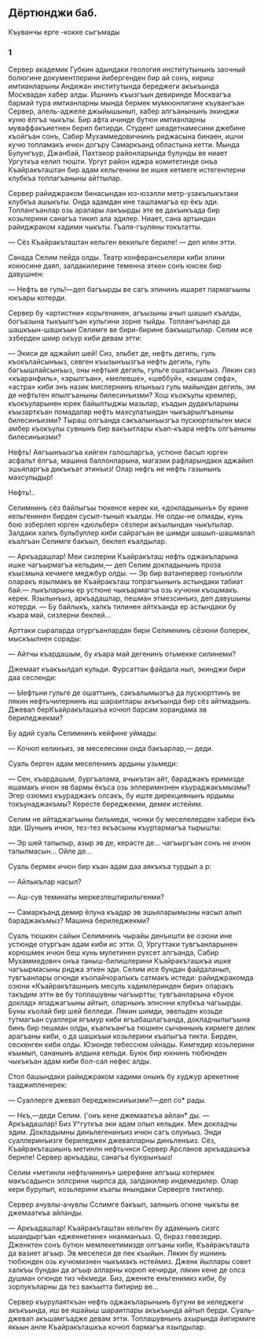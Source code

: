 ## Дёртюнджи баб.
Къуванчы ерге -кокке сыгъмады

### 1

Сервер академик Губкин адындаки геология институтынынъ заочный болюгине документлерини йибергенден бир ай сонъ, кириш имтианларыны Андижан институтында береджеги акъкъында Москвадан хабер алды.
Ишнинъ къызгъын девиринде Москвагъа бармай тура имтианларны мында бермек мумкюнлигине къувангъан Сервер, алель-аджеле джыйышынып, хабер алгъанынынъ экинджи куню ёлгъа чыкъты.
Бир афта ичинде бутюн имтианларны муваффакъиетнен берип битирди.
Студент шеадетнамесини джебине къойгъан сонъ, Сабир Мухаммедовичнинъ риджасына бинаен, ишчи кучю топламакъ ичюн догъру Самаркъанд областына кетти.
Мында Булунгъур, Джанбай, Пахтакор районларында булунды ве ниает Ургуткъа келип тюшти.
Ургут район иджра комитетинде онъа Къайракъташтан бир адам кельгенини ве ишке кетмеге истегенлерни клубкъа топлагъаныны айттылар.

Сервер райиджраком бинасындан юз-юзэлли метр-узакълыкътаки клубкъа ашыкъты.
Онда адамдан ине ташламагъа ер ёкъ эди.
Топлангъанлар озь аралары лакъырды эте ве дакъикъада бир козьлерини санагъа тикип ала эдилер.
Ниает, сана артындан райиджраком хадими чыкъты.
Гъаля-гъуляны токътатты.

— Сёз Къайракъташтан кельген векильге бериле!
— деп илян этти.

Санада Селим пейда олды.
Театр конферансьелери киби элини кокюсине даяп, залдакилерине теменна эткен сонъ юксек бир давушнен:

— Нефть ве гуль!—деп багъырды ве сагъ элининъ ишарет пармагьыны юкъары котерди.

Сервер бу «артистни» корьгенинен, агъызыны ачып шашып къалды, богъазына тыкъылгъан кульгини зорне тыйды.
Топлангъанлар да шашкъын-шашкъын Селимге ве бири-бирине бакъыштылар.
Селим исе эзберден шиир окъур киби девам этти:

— Экиси де аджайип шей!
Сиз, эльбет де, нефть дегиль, гуль къокълайсынъыз, севген къызынъызгъа нефть дегиль, гуль багъышлайсынъыз, оны нефтьке дегиль, гульге ошатасынъыз.
Лякин сиз «къаранфиль», «эрылгъан», «мелевше», «шеббуй», «акшам сефа», «астра» киби энъ назик мислернинъ ялынъыз гуль майындан дегиль, эм де нефтьтен япылгъаныны билесинъизми?
Хош къокъулы кремлер, къокъуларынен юрек байылтыджы мазьлар, къадын дудакъларыны къызарткъан помадалар нефть махсулатындан чыкъарылгъаныны билесинъизми?
Тыраш олгъанда сакъалынъызгъа пускюртильген миск амбер къокъулы сувнынъ бир вакъытлары къап-къара нефть олгъаныны билесинъизми?

Нефть!
Аягъынъызгъа кийген галошларгъа, устюне басып юрген асфальт ёлгъа, машина баллонларына, магазии рафларындаки аджайип эшьяларгъа дикъкъат этинъиз!
Олар нефгь не нефть газынынъ махсулыдыр!

Нефть!..

Селимнинъ сёз байлыгъы тюкенсе керек ки, «докладынынъ» бу ерине кельгенинен бирден сусып-тынып къалды.
Не олды-не олмады, кунь бою эзберлеп юрген «дюльбер» сёзлери акъылындан чыкътылар.
Залдаки халкъ бульбуллер киби сайрагъан ве шимди шашып-шашмалап къалгъан Селимге бакъып, беклеп къалдылар.

— Аркъадашлар!
Меи сизлерни Къайракъташ нефть оджакъларына ишке чагъырмагъа кельдим,— деп Селим докладынынъ проза къысмына кечмеге меджбур олды.
— Эр бир ватанпервер гонъюлли оларакъ язылмакъ ве Къайракъташ топрагъынынъ астындаки табиат бай.— лыкъларыны ер устюне чыкъармагъа озь кучюни къошмакъ.
керек.
Язылынъыз, аркъадашлар, пешман этмезсинъиз, деп давушыны котерди.
— Бу байлыкъ, халкъ тилинен айткъанда ер астындаки бу къара май, сизлерни беклей...

Арттаки сыраларда отургъанлардан бири Селимнинъ сёзюни болерек, мыскъылнен сорады:

— Айтчы къардашым, бу къара май дегенинъ отьмекке силинеми?

Джемаат къакъылдап кульди.
Фурсаттан файдала нып, экинджи бири даа сесленди:

— Ыефтьни гульге де ошаттынъ, сакъалымызгъа да пускюрттинъ ве лякин нефтьчилернинъ иш шараитлары акъкъында бир сёз айтмадынъ.
Джевап берКъайракъташкъа кочюп барсам хорандама эв бериледжекми?

Бу адий суаль Селимнинъ кейфине уймады:

— Кочюп келинъиз, эв меселесини онда бакъарлар,— деди.

Суаль берген адам меселенинъ ардыны узьмеди:

— Сен, къардашым, бургъалама, ачыкътан айт, бараджакъ еримизде яшамакъ ичюн эв бармы ёкъса озь эллеримнзнен къураджакъмызмы?
Эгер озюмиз къураджакъ олсакъ, бу иште дирекциянынъ ярдымы токъунаджакъмы?
Кересте береджекми, демек истейим.

Селим не айтаджагъыны бильмеди, чюнки бу меселелерден хабери ёкъ эди.
Шунынъ ичюн, тез-тез якъасыны къуртармагъа тырышты:

— Эр шей тапылыр, азыр эв де, керасте де...
чагъыргъан сонъ не ичюн тапылмасын...
Ойле де...

Суаль бермек ичюн бир къан адам даа аякъкъа турдыл а р:

— Айлыкълар насыл?

— Аш-сув теминаты меркезлештирильгенми?

— Самаркъанд демир ёлуна къадар эв эшьяларымызны насыл алып бараджакъмыз?
Машина бериледжекми?

Суаль тюшкен сайын Селимнинъ чырайы денъишти ве озюни ине устюнде отургъан адам киби ис этти.
О, Ургуттаки тувгъанларынен корюшмек ичюн беш кунь мулетинен рухсет алгъанда, Сабир Мухаммедовнч онъа таныш-билишлерини Къайракъташкъа ишке чагъырмасыны риджа эткен эди.
Селим исе бундан файдаланып, тувгъанлары огюнде къопайчоралыкъ сатмакъ истеди: райиджракомда озюни «Къайракъташнынъ месуль хадимлеринден бири» оларакъ такъдим эттн ве бу топлашувны чагъыртты; тувгъанларына «буюк доклад» япаджагъыны айтып, оларнынъ эпнснни клубкъа чагъырды.
Буны къолай бир шей белледи.
Лякин шимди, эвельден козьде тутмагъан суаллери ягъмур киби ягъабашлагъанда, докладчылыгъына бинъ бир пешман олды, къапкъангъа тюшкен сычаннынъ кирмеге делик арагъаны киби, о да шашкъыи козьлерини къапыгъа тикти.
Бирден, сескенген киби олды.
Юзюнде тебессюм ойнады.
Кимгедир козьлерини къымып, сананынъ алдына кельди.
Буюк бир юкнинъ тюбюнден чыкъкъан адам киби бол-сал нефес алды.

Стол башындаки райиджраком хадими онынъ бу худжур арекетнне тааджипленерек:

— Суаллерге джевап береджексииъизми?—деп со* рады.

— Нкъ,—деди Селим.
('оиъ кене джемааткъа айлан* ды.
— Аркъадашлар!
Биз У^гуткъа эки адам олып кельдик.
Мен докладчы эдим.
Докладымны динълегенинъиз ичюн сагъ олунъыз.
Энди суаллеринъизге бериледжек джевапларны динъленъиз.
Сёз, Къайракъташиынъ метинлн нефтьчнси Сервер Арсланов аркъадашкъа бернле!
Сервер аркъадаш, санагъа буюрынъыз!

Селим «метинли нефтьчининъ» шерефине алгъыш котермек макъсадынсн эллсрини чырпса да, залдакилер индемедилер.
Олар кери бурулып, козьлерини къапы янындаки Серверге тиктилер.

Сервер ачувлы-ачувлы Сслимге бакъып, залнынъ огюне чыкъты ве джемааткъа айланды.

— Аркъадашлар!
Къайракъташтан кельген бу адамнынъ сизгс ышандыргъан «дженнетине» ннанманъыз.
О, бнраз гевезедир.
Дженктен сонъ бутюн мемлекетимизде олгъаны киби, Къайракъташта да вазиет агъыр.
Эв меселеси де пек къыйын.
Лякин бу ишнинъ тюбюнден озь кучюмизнен чыкъмакъ нстеймиз.
Дженк йыллары совет халкъы бундан да агъыр алларны корюп кечирди, лякин кене де олса душман огюнде тиз чёкмеди.
Биз, дженкте енъгенимиз киби, бу зорлукъларны да тез вакъытта битирир ве...

Сервер къурулаяткъан нефть оджакъларынынъ бугуни ве келеджеги акъкъында, иш ве яшайыш шараитлары акъкъында айтып берди.
Суаль-джевап акъшамгъадже девам этти.
Топлашувнынъ ахырында йигирмиге якьын анле Къайракъташкъа кочюп бармагъа язылдылар.
